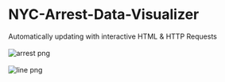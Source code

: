 # NYC-Arrest-Data-Visualizer
Automatically updating with interactive HTML &amp; HTTP Requests
<br></br>
![arrest png](https://user-images.githubusercontent.com/43190693/168855669-980d63de-542f-4025-a343-f1dee1fc8898.png)
<br></br>
![line png](https://user-images.githubusercontent.com/43190693/168857061-c3e1fc06-c9c2-4c9e-941a-7a06ea4298b2.png)


